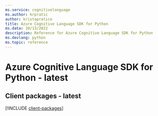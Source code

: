 ```yaml
---
ms.service: cognitivelanguage
ms.author: krpratic
author: kristapratico
title: Azure Cognitive Language SDK for Python
ms.data: 10/13/2022
description: Reference for Azure Cognitive Language SDK for Python
ms.devlang: python
ms.topic: reference
---
```

# Azure Cognitive Language SDK for Python - latest

## Client packages - latest
[!INCLUDE [client-packages](cognitive-language-client-index.md)]